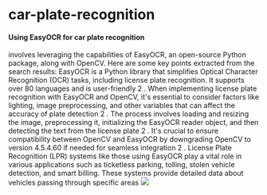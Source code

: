 # car-plate-recognition
#### Using EasyOCR for car plate recognition 
involves leveraging the capabilities of EasyOCR, an open-source Python package, along with OpenCV. Here are some key points extracted from the search results:
EasyOCR is a Python library that simplifies Optical Character Recognition (OCR) tasks, including license plate recognition. It supports over 80 languages and is user-friendly
2
.
When implementing license plate recognition with EasyOCR and OpenCV, it's essential to consider factors like lighting, image preprocessing, and other variables that can affect the accuracy of plate detection
2
.
The process involves loading and resizing the image, preprocessing it, initializing the EasyOCR reader object, and then detecting the text from the license plate
2
.
It's crucial to ensure compatibility between OpenCV and EasyOCR by downgrading OpenCV to version 4.5.4.60 if needed for seamless integration
2
.
License Plate Recognition (LPR) systems like those using EasyOCR play a vital role in various applications such as ticketless parking, tolling, stolen vehicle detection, and smart billing. These systems provide detailed data about vehicles passing through specific areas
![](https://circuitdigest.com/sites/default/files/projectimage_mic/License-Plate-Recognition-using-Raspberry-Pi-and-OpenCV.jpg)

